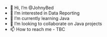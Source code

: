 - 👋 Hi, I’m @JohnyBed
- 👀 I’m interested in Data Reporting 
- 🌱 I’m currently learning Java
- 💞️ I’m looking to collaborate on Java projects
- 📫 How to reach me - TBC

<!---
JohnyBed/JohnyBed is a ✨ special ✨ repository because its `README.md` (this file) appears on your GitHub profile.
You can click the Preview link to take a look at your changes.
--->
